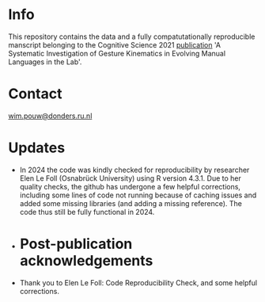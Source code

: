 # Info
This repository contains the data and a fully compatutationally reproducible manscript belonging to the Cognitive Science 2021 [publication](https://onlinelibrary.wiley.com/doi/10.1111/cogs.13014) 'A Systematic Investigation of Gesture Kinematics in Evolving Manual Languages in the Lab'.

# Contact
wim.pouw@donders.ru.nl

# Updates
- In 2024 the code was kindly checked for reproducibility by researcher Elen Le Foll (Osnabrück University) using R version 4.3.1. Due to her quality checks, the github has undergone a few helpful corrections, including some lines of code not running because of caching issues and added some missing libraries (and adding a missing reference). The code thus still be fully functional in 2024.

- # Post-publication acknowledgements
- Thank you to Elen Le Foll: Code Reproducibility Check, and some helpful corrections.
